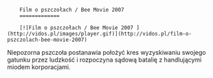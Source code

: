 
        Film o pszczołach / Bee Movie 2007 
        =============
        
        [![Film o pszczołach / Bee Movie 2007 ](http://vidos.pl/images/player.gif)](http://vidos.pl/film-o-pszczolach-bee-movie-2007)
        
        
 Niepozorna pszczoła postanawia położyć kres wyzyskiwaniu swojego gatunku przez ludzkość i rozpoczyna sądową batalię z handlującymi miodem korporacjami.
    